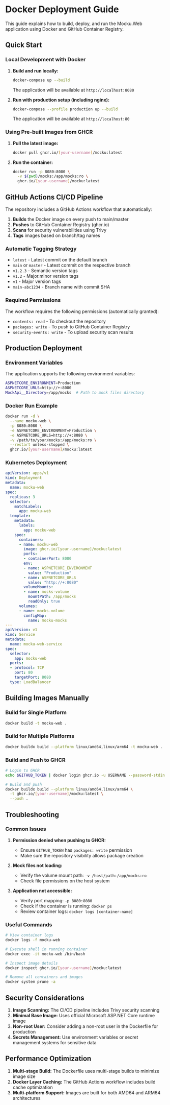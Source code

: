 # Docker Deployment Guide

This guide explains how to build, deploy, and run the Mocku.Web application using Docker and GitHub Container Registry.

## Quick Start

### Local Development with Docker

1. **Build and run locally:**
   ```bash
   docker-compose up --build
   ```
   The application will be available at `http://localhost:8080`

2. **Run with production setup (including nginx):**
   ```bash
   docker-compose --profile production up --build
   ```
   The application will be available at `http://localhost:80`

### Using Pre-built Images from GHCR

1. **Pull the latest image:**
   ```bash
   docker pull ghcr.io/[your-username]/mocku:latest
   ```

2. **Run the container:**
   ```bash
   docker run -p 8080:8080 \
     -v $(pwd)/mocks:/app/mocks:ro \
     ghcr.io/[your-username]/mocku:latest
   ```

## GitHub Actions CI/CD Pipeline

The repository includes a GitHub Actions workflow that automatically:

1. **Builds** the Docker image on every push to main/master
2. **Pushes** to GitHub Container Registry (ghcr.io)
3. **Scans** for security vulnerabilities using Trivy
4. **Tags** images based on branch/tag names

### Automatic Tagging Strategy

- `latest` - Latest commit on the default branch
- `main` or `master` - Latest commit on the respective branch
- `v1.2.3` - Semantic version tags
- `v1.2` - Major.minor version tags
- `v1` - Major version tags
- `main-abc1234` - Branch name with commit SHA

### Required Permissions

The workflow requires the following permissions (automatically granted):
- `contents: read` - To checkout the repository
- `packages: write` - To push to GitHub Container Registry
- `security-events: write` - To upload security scan results

## Production Deployment

### Environment Variables

The application supports the following environment variables:

```bash
ASPNETCORE_ENVIRONMENT=Production
ASPNETCORE_URLS=http://+:8080
MockApi__Directory=/app/mocks  # Path to mock files directory
```

### Docker Run Example

```bash
docker run -d \
  --name mocku-web \
  -p 8080:8080 \
  -e ASPNETCORE_ENVIRONMENT=Production \
  -e ASPNETCORE_URLS=http://+:8080 \
  -v /path/to/your/mocks:/app/mocks:ro \
  --restart unless-stopped \
  ghcr.io/[your-username]/mocku:latest
```

### Kubernetes Deployment

```yaml
apiVersion: apps/v1
kind: Deployment
metadata:
  name: mocku-web
spec:
  replicas: 3
  selector:
    matchLabels:
      app: mocku-web
  template:
    metadata:
      labels:
        app: mocku-web
    spec:
      containers:
      - name: mocku-web
        image: ghcr.io/[your-username]/mocku:latest
        ports:
        - containerPort: 8080
        env:
        - name: ASPNETCORE_ENVIRONMENT
          value: "Production"
        - name: ASPNETCORE_URLS
          value: "http://+:8080"
        volumeMounts:
        - name: mocks-volume
          mountPath: /app/mocks
          readOnly: true
      volumes:
      - name: mocks-volume
        configMap:
          name: mocku-mocks
---
apiVersion: v1
kind: Service
metadata:
  name: mocku-web-service
spec:
  selector:
    app: mocku-web
  ports:
  - protocol: TCP
    port: 80
    targetPort: 8080
  type: LoadBalancer
```

## Building Images Manually

### Build for Single Platform
```bash
docker build -t mocku-web .
```

### Build for Multiple Platforms
```bash
docker buildx build --platform linux/amd64,linux/arm64 -t mocku-web .
```

### Build and Push to GHCR
```bash
# Login to GHCR
echo $GITHUB_TOKEN | docker login ghcr.io -u USERNAME --password-stdin

# Build and push
docker buildx build --platform linux/amd64,linux/arm64 \
  -t ghcr.io/[your-username]/mocku:latest \
  --push .
```

## Troubleshooting

### Common Issues

1. **Permission denied when pushing to GHCR:**
   - Ensure `GITHUB_TOKEN` has `packages: write` permission
   - Make sure the repository visibility allows package creation

2. **Mock files not loading:**
   - Verify the volume mount path: `-v /host/path:/app/mocks:ro`
   - Check file permissions on the host system

3. **Application not accessible:**
   - Verify port mapping: `-p 8080:8080`
   - Check if the container is running: `docker ps`
   - Review container logs: `docker logs [container-name]`

### Useful Commands

```bash
# View container logs
docker logs -f mocku-web

# Execute shell in running container
docker exec -it mocku-web /bin/bash

# Inspect image details
docker inspect ghcr.io/[your-username]/mocku:latest

# Remove all containers and images
docker system prune -a
```

## Security Considerations

1. **Image Scanning:** The CI/CD pipeline includes Trivy security scanning
2. **Minimal Base Image:** Uses official Microsoft ASP.NET Core runtime image
3. **Non-root User:** Consider adding a non-root user in the Dockerfile for production
4. **Secrets Management:** Use environment variables or secret management systems for sensitive data

## Performance Optimization

1. **Multi-stage Build:** The Dockerfile uses multi-stage builds to minimize image size
2. **Docker Layer Caching:** The GitHub Actions workflow includes build cache optimization
3. **Multi-platform Support:** Images are built for both AMD64 and ARM64 architectures